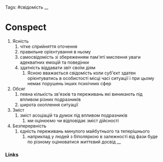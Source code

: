 Tags: #свідомість 
__
# Conspect

1. Ясність
	1. чітке сприйняття оточення
	2. правильне орієнтування в ньому
	3. самосвідомість зі збереженням пам'яті мислення уваги адекватних емоцій та поведінки
	4. здатність віддавати звіт своїм діям
		1. Ясною вважається свідомість коли суб'єкт здатен орієнтуватись в особистості місці часі ситуації і при цьому немає порушень інших психічних сфер
2. Обсяг
	1. певна кількість зв'язків та переживань які виникають під впливом різних подразників
	2. широта охоплення ситуації
3. Зміст
	1. зміст асоціацій та думок під впливом подразників
		1. ми оцінюємо чи відповідає зміст дійсності
4. Безперервність
	1. єдність переживань минулого майбутнього та теперішнього
		1. наприклад у людей з біполяркою в залежності від фази буде по різному оцінюватися життєвий досвід
__
### Links
